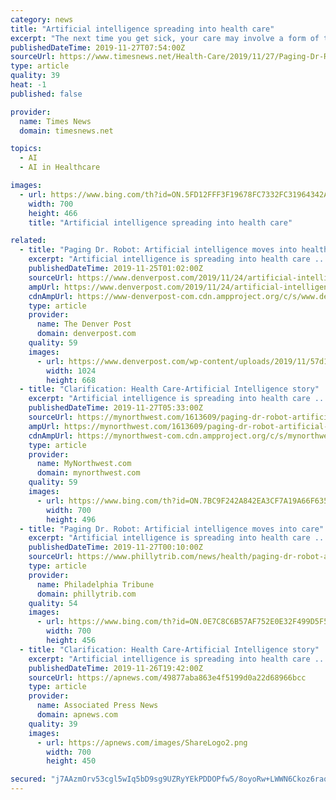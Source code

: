 ```yaml
---
category: news
title: "Artificial intelligence spreading into health care"
excerpt: "The next time you get sick, your care may involve a form of the technology people use to navigate road trips or pick the right vacuum cleaner online. Artificial intelligence is spreading into health care, often as software or a computer program capable of ..."
publishedDateTime: 2019-11-27T07:54:00Z
sourceUrl: https://www.timesnews.net/Health-Care/2019/11/27/Paging-Dr-Robot-Artificial-intelligence-moves-into-care.html
type: article
quality: 39
heat: -1
published: false

provider:
  name: Times News
  domain: timesnews.net

topics:
  - AI
  - AI in Healthcare

images:
  - url: https://www.bing.com/th?id=ON.5FD12FFF3F19678FC7332FC31964342A
    width: 700
    height: 466
    title: "Artificial intelligence spreading into health care"

related:
  - title: "Paging Dr. Robot: Artificial intelligence moves into health care"
    excerpt: "Artificial intelligence is spreading into health care ... was originally designed to determine whether veterans returning from a deployment might need therapy. Ellie appears on computer monitors and leads a person through initial questions."
    publishedDateTime: 2019-11-25T01:02:00Z
    sourceUrl: https://www.denverpost.com/2019/11/24/artificial-intelligence-health-care/
    ampUrl: https://www.denverpost.com/2019/11/24/artificial-intelligence-health-care/amp/
    cdnAmpUrl: https://www-denverpost-com.cdn.ampproject.org/c/s/www.denverpost.com/2019/11/24/artificial-intelligence-health-care/amp/
    type: article
    provider:
      name: The Denver Post
      domain: denverpost.com
    quality: 59
    images:
      - url: https://www.denverpost.com/wp-content/uploads/2019/11/57d1c38033b5437a8e260895c5674086.jpg?w=1024&amp;h=669
        width: 1024
        height: 668
  - title: "Clarification: Health Care-Artificial Intelligence story"
    excerpt: "Artificial intelligence is spreading into health care ... reality character named “Ellie” that was originally designed to determine whether veterans returning from a deployment might need therapy. Ellie appears on computer monitors and leads a person through initial questions. Ellie makes eye contact, nods and uses hand gestures like ..."
    publishedDateTime: 2019-11-27T05:33:00Z
    sourceUrl: https://mynorthwest.com/1613609/paging-dr-robot-artificial-intelligence-moves-into-care/
    ampUrl: https://mynorthwest.com/1613609/paging-dr-robot-artificial-intelligence-moves-into-care/amp/
    cdnAmpUrl: https://mynorthwest-com.cdn.ampproject.org/c/s/mynorthwest.com/1613609/paging-dr-robot-artificial-intelligence-moves-into-care/amp/
    type: article
    provider:
      name: MyNorthwest.com
      domain: mynorthwest.com
    quality: 59
    images:
      - url: https://www.bing.com/th?id=ON.7BC9F242A842EA3CF7A19A66F6354F8F
        width: 700
        height: 496
  - title: "Paging Dr. Robot: Artificial intelligence moves into care"
    excerpt: "Artificial intelligence is spreading into health care ... \"After the first or second question, you kind of forget that it's a robot,\" said Cheyenne Quilter, a West Point cadet helping to test the program. Ellie does not diagnose or treat. Instead, human therapists used recordings of its sessions to help determine what the patient might need."
    publishedDateTime: 2019-11-27T00:10:00Z
    sourceUrl: https://www.phillytrib.com/news/health/paging-dr-robot-artificial-intelligence-moves-into-care/article_d3fc11bb-8f24-5044-a85f-5657fea40df2.html
    type: article
    provider:
      name: Philadelphia Tribune
      domain: phillytrib.com
    quality: 54
    images:
      - url: https://www.bing.com/th?id=ON.0E7C8C6B57AF752E0E32F499D5F5E5B9
        width: 700
        height: 456
  - title: "Clarification: Health Care-Artificial Intelligence story"
    excerpt: "Artificial intelligence is spreading into health care ... was originally designed to determine whether veterans returning from a deployment might need therapy. Ellie appears on computer monitors and leads a person through initial questions."
    publishedDateTime: 2019-11-26T19:42:00Z
    sourceUrl: https://apnews.com/49877aba863e4f5199d0a22d68966bcc
    type: article
    provider:
      name: Associated Press News
      domain: apnews.com
    quality: 39
    images:
      - url: https://apnews.com/images/ShareLogo2.png
        width: 700
        height: 450

secured: "j7AAzmOrv53cgl5wIq5bD9sg9UZRyYEkPDDOPfw5/8oyoRw+LWWN6Ckoz6raqD5QdR5/HsOa0MwywF5bvpmeCMghVQcZDcMhGtNpa1KiP/sP9nzqEZTh6T1L25UUW4u1LsCrP+kwTLXVAFtj0bOcdSdpmAgVXomlgY0u7Te5F1q9rGdVjk8Ns9BkKzmUscvC+pUDMxxmVZCxU9J7P+CHtaQUnsYJgsM2MYdXcvrDZ0qZpv40qCgnffImrKTF3UiYDqdx1K08G2EKZe1yfcyoKg==;eyUpRfQpP7IOwBlSF5/XEw=="
---
```


